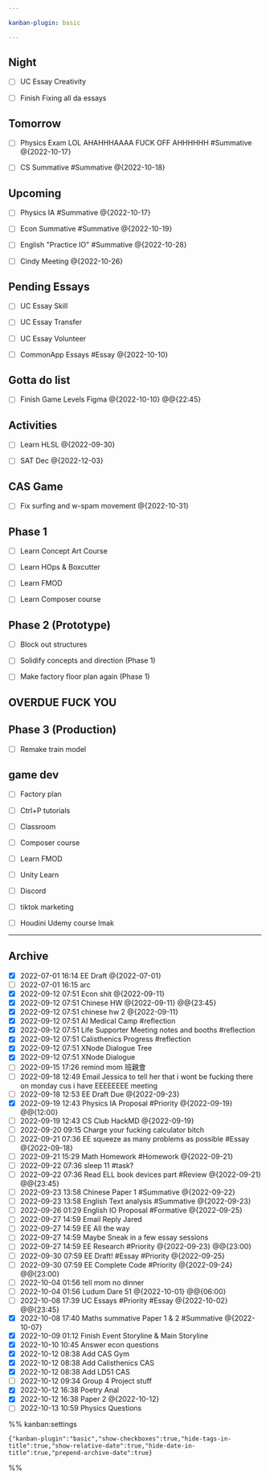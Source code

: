 ```yaml
---

kanban-plugin: basic

---
```


## Night

- [ ] UC Essay Creativity
- [ ] Finish Fixing all da essays


## Tomorrow

- [ ] Physics Exam LOL AHAHHHAAAA FUCK OFF AHHHHHH #Summative  @{2022-10-17}
- [ ] CS Summative #Summative  @{2022-10-18}


## Upcoming

- [ ] Physics IA #Summative  @{2022-10-17}
- [ ] Econ Summative #Summative  @{2022-10-19}
- [ ] English "Practice IO" #Summative @{2022-10-28}
- [ ] Cindy Meeting @{2022-10-26}


## Pending Essays

- [ ] UC Essay Skill
- [ ] UC Essay Transfer
- [ ] UC Essay Volunteer
- [ ] CommonApp Essays #Essay  @{2022-10-10}


## Gotta do list

- [ ] Finish Game Levels Figma @{2022-10-10} @@{22:45}


## Activities

- [ ] Learn HLSL @{2022-09-30}
- [ ] SAT Dec @{2022-12-03}


## CAS Game

- [ ] Fix surfing and w-spam movement @{2022-10-31}


## Phase 1

- [ ] Learn Concept Art Course
- [ ] Learn HOps & Boxcutter
- [ ] Learn FMOD
- [ ] Learn Composer course


## Phase 2 (Prototype)

- [ ] Block out structures
- [ ] Solidify concepts and direction (Phase 1)
- [ ] Make factory floor plan again (Phase 1)


## OVERDUE FUCK YOU



## Phase 3 (Production)

- [ ] Remake train model


## game dev

- [ ] Factory plan
- [ ] Ctrl+P tutorials
- [ ] Classroom
- [ ] Composer course
- [ ] Learn FMOD
- [ ] Unity Learn
- [ ] Discord
- [ ] tiktok marketing
- [ ] Houdini Udemy course lmak


***

## Archive

- [x] 2022-07-01 16:14 EE Draft @{2022-07-01}
- [ ] 2022-07-01 16:15 arc
- [x] 2022-09-12 07:51 Econ shit @{2022-09-11}
- [x] 2022-09-12 07:51 Chinese HW @{2022-09-11} @@{23:45}
- [x] 2022-09-12 07:51 chinese hw 2 @{2022-09-11}
- [x] 2022-09-12 07:51 AI Medical Camp #reflection
- [x] 2022-09-12 07:51 Life Supporter Meeting notes and booths #reflection
- [x] 2022-09-12 07:51 Calisthenics Progress #reflection
- [x] 2022-09-12 07:51 XNode Dialogue Tree
- [x] 2022-09-12 07:51 XNode Dialogue
- [ ] 2022-09-15 17:26 remind mom 班親會
- [ ] 2022-09-18 12:49 Email Jessica to tell her that i wont be fucking there on monday cus i have EEEEEEEE meeting
- [ ] 2022-09-18 12:53 EE Draft Due @{2022-09-23}
- [x] 2022-09-19 12:43 Physics IA Proposal #Priority  @{2022-09-19} @@{12:00}
- [ ] 2022-09-19 12:43 CS Club HackMD @{2022-09-19}
- [ ] 2022-09-20 09:15 Charge your fucking calculator bitch
- [ ] 2022-09-21 07:36 EE squeeze as many problems as possible #Essay    @{2022-09-18}
- [ ] 2022-09-21 15:29 Math Homework #Homework @{2022-09-21}
- [ ] 2022-09-22 07:36 sleep 11 #task?
- [ ] 2022-09-22 07:36 Read ELL book devices part #Review @{2022-09-21} @@{23:45}
- [ ] 2022-09-23 13:58 Chinese Paper 1 #Summative  @{2022-09-22}
- [ ] 2022-09-23 13:58 English Text analysis #Summative @{2022-09-23}
- [ ] 2022-09-26 01:29 English IO Proposal #Formative @{2022-09-25}
- [ ] 2022-09-27 14:59 Email Reply Jared
- [ ] 2022-09-27 14:59 EE All the way
- [ ] 2022-09-27 14:59 Maybe Sneak in a few essay sessions
- [ ] 2022-09-27 14:59 EE Research #Priority @{2022-09-23} @@{23:00}
- [ ] 2022-09-30 07:59 EE Draft! #Essay  #Priority @{2022-09-25}
- [ ] 2022-09-30 07:59 EE Complete Code #Priority @{2022-09-24} @@{23:00}
- [ ] 2022-10-04 01:56 tell mom no dinner
- [ ] 2022-10-04 01:56 Ludum Dare 51 @{2022-10-01} @@{06:00}
- [ ] 2022-10-08 17:39 UC Essays #Priority #Essay  @{2022-10-02} @@{23:45}
- [x] 2022-10-08 17:40 Maths summative Paper 1 & 2 #Summative  @{2022-10-07}
- [x] 2022-10-09 01:12 Finish Event Storyline & Main Storyline
- [x] 2022-10-10 10:45 Answer econ questions
- [x] 2022-10-12 08:38 Add CAS Gym
- [x] 2022-10-12 08:38 Add Calisthenics CAS
- [x] 2022-10-12 08:38 Add LD51 CAS
- [ ] 2022-10-12 09:34 Group 4 Project stuff
- [x] 2022-10-12 16:38 Poetry Anal
- [x] 2022-10-12 16:38 Paper 2 @{2022-10-12}
- [ ] 2022-10-13 10:59 Physics Questions

%% kanban:settings
```
{"kanban-plugin":"basic","show-checkboxes":true,"hide-tags-in-title":true,"show-relative-date":true,"hide-date-in-title":true,"prepend-archive-date":true}
```
%%